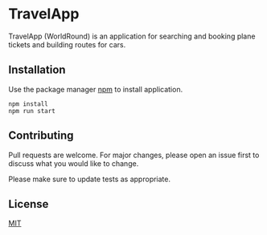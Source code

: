 # TravelApp

TravelApp (WorldRound) is an application for searching and booking plane tickets and building routes for cars.

## Installation

Use the package manager [npm](https://www.npmjs.com/) to install application.

```npm init
npm install
npm run start
```

## Contributing
Pull requests are welcome. For major changes, please open an issue first to discuss what you would like to change.

Please make sure to update tests as appropriate.

## License
[MIT](https://choosealicense.com/licenses/mit/)